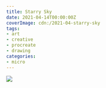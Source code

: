 ```yaml
---
title: Starry Sky
date: 2021-04-14T00:00:00Z
coverImage: cdn:/2021-04-starry-sky
tags:
- art
- creative
- procreate
- drawing
categories:
- micro
---
```


![](cdn:/2021-04-starry-sky?class=fw)
